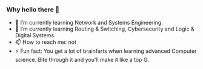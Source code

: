 ### Why hello there 👋

- 🔭 I’m currently learning Network and Systems Engineering.
- 🌱 I’m currently learning Routing & Switching, Cybersecurity and Logic & Digital Systems.
- 📫 How to reach me: not
- ⚡ Fun fact: You get a lot of brainfarts when learning advanced Computer science. Bite through it and you'll make it like a top G.
